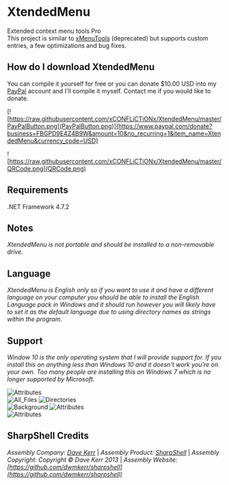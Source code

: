 # XtendedMenu

Extended context menu tools Pro  
This project is similar to [xMenuTools](https://github.com/xCONFLiCTiONx/xMenuTools) (deprecated) but supports custom entries, a few optimizations and bug fixes.

## How do I download XtendedMenu

You can compile it yourself for free or you can donate $10.00 USD into my [PayPal](https://www.paypal.com/donate?business=FBGPD9E4Z4B9W&amount=10&no_recurring=1&item_name=XtendedMenu&currency_code=USD) account and I'll compile it myself. Contact me if you would like to donate.

[![https://raw.githubusercontent.com/xCONFLiCTiONx/XtendedMenu/master/PayPalButton.png](PayPalButton.png)](https://www.paypal.com/donate?business=FBGPD9E4Z4B9W&amount=10&no_recurring=1&item_name=XtendedMenu&currency_code=USD)

![https://raw.githubusercontent.com/xCONFLiCTiONx/XtendedMenu/master/QRCode.png](QRCode.png)

## Requirements

.NET Framework 4.7.2

## Notes

*XtendedMenu is not portable and should be installed to a non-removable drive.*

## Language

*XtendedMenu is English only so if you want to use it and have a different language on your computer you should be able to install the English Language pack in Windows and it should run however you will likely have to set it as the default language due to using directory names as strings within the program.*

## Support

*Window 10 is the only operating system that I will provide support for. If you install this on anything less than Windows 10 and it doesn't work you're on your own. Too many people are installing this on Windows 7 which is no longer supported by Microsoft.*

![Attributes](https://raw.githubusercontent.com/xCONFLiCTiONx/XtendedMenu/master/Screenshots/ContextMenu.png)  
![All_Files](https://raw.githubusercontent.com/xCONFLiCTiONx/XtendedMenu/master/Screenshots/AllFiles.png) ![Directories](https://raw.githubusercontent.com/xCONFLiCTiONx/XtendedMenu/master/Screenshots/Directories.png)  
![Background](https://raw.githubusercontent.com/xCONFLiCTiONx/XtendedMenu/master/Screenshots/Background.png) ![Attributes](https://raw.githubusercontent.com/xCONFLiCTiONx/XtendedMenu/master/Screenshots/Attributes.png)  
![Attributes](https://raw.githubusercontent.com/xCONFLiCTiONx/XtendedMenu/master/Screenshots/Custom.png)

## SharpShell Credits

*Assembly Company: [Dave Kerr](https://github.com/dwmkerr)* | *Assembly Product: [SharpShell](https://github.com/dwmkerr/sharpshell)* | *Assembly Copyright: Copyright © Dave Kerr 2013* | *Assembly Website: [https://github.com/dwmkerr/sharpshell](https://github.com/dwmkerr/sharpshell)*
